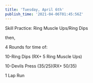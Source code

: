 ```yaml
---
title: 'Tuesday, April 6th'
publish_time: '2021-04-06T01:45:56Z'
---
```


Skill Practice: Ring Muscle Ups/Ring Dips

then,

4 Rounds for time of:

10-Ring Dips (RX+ 5 Ring Muscle Ups)

10-Devils Press (35/25)(RX+ 50/35)

1 Lap Run

